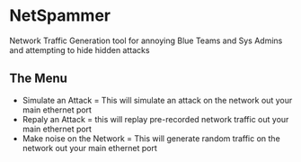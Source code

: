 # NetSpammer
Network Traffic Generation tool for annoying Blue Teams and Sys Admins and attempting to hide hidden attacks

## The Menu
* Simulate an Attack = This will simulate an attack on the network out your main ethernet port
* Repaly an Attack = this will replay pre-recorded network traffic out your main ethernet port
* Make noise on the Network = This will generate random traffic on the network out your main ethernet port
